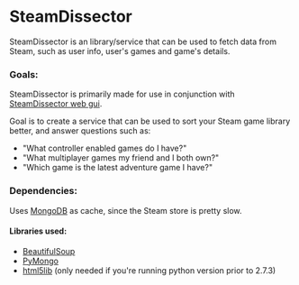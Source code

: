 # SteamDissector

SteamDissector is an library/service that can be used to fetch data from Steam, such as user info, user's games and game's details.

### Goals:

SteamDissector is primarily made for use in conjunction with [SteamDissector web gui](https://github.com/zemm/steam-dissector-gui).

Goal is to create a service that can be used to sort your Steam game library better, and answer questions such as:
* "What controller enabled games do I have?"
* "What multiplayer games my friend and I both own?"
* "Which game is the latest adventure game I have?"

### Dependencies:

Uses [MongoDB](http://www.mongodb.org/) as cache, since the Steam store is pretty slow.

#### Libraries used:

* [BeautifulSoup](http://www.crummy.com/software/BeautifulSoup/)
* [PyMongo](https://github.com/mongodb/mongo-python-driver/)
* [html5lib](http://code.google.com/p/html5lib/) (only needed if you're running python version prior to 2.7.3)